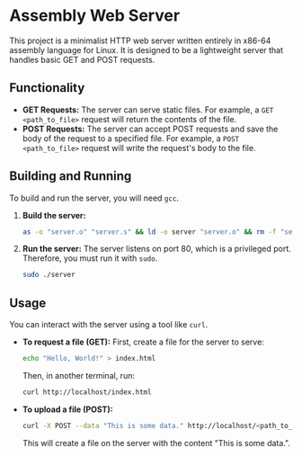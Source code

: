 # Assembly Web Server

This project is a minimalist HTTP web server written entirely in x86-64 assembly language for Linux. It is designed to be a lightweight server that handles basic GET and POST requests.

## Functionality

*   **GET Requests:** The server can serve static files. For example, a `GET <path_to_file>` request will return the contents of the file.
*   **POST Requests:** The server can accept POST requests and save the body of the request to a specified file. For example, a `POST <path_to_file>` request will write the request's body to the file.

## Building and Running

To build and run the server, you will need `gcc`.

1.  **Build the server:**
    ```bash
    as -o "server.o" "server.s" && ld -o server "server.o" && rm -f "server.o"
    ```

2.  **Run the server:**
    The server listens on port 80, which is a privileged port. Therefore, you must run it with `sudo`.
    ```bash
    sudo ./server
    ```

## Usage

You can interact with the server using a tool like `curl`.

*   **To request a file (GET):**
    First, create a file for the server to serve:
    ```bash
    echo "Hello, World!" > index.html
    ```
    Then, in another terminal, run:
    ```bash
    curl http://localhost/index.html
    ```

*   **To upload a file (POST):**
    ```bash
    curl -X POST --data "This is some data." http://localhost/<path_to_file>
    ```
    This will create a file on the server with the content "This is some data.".
